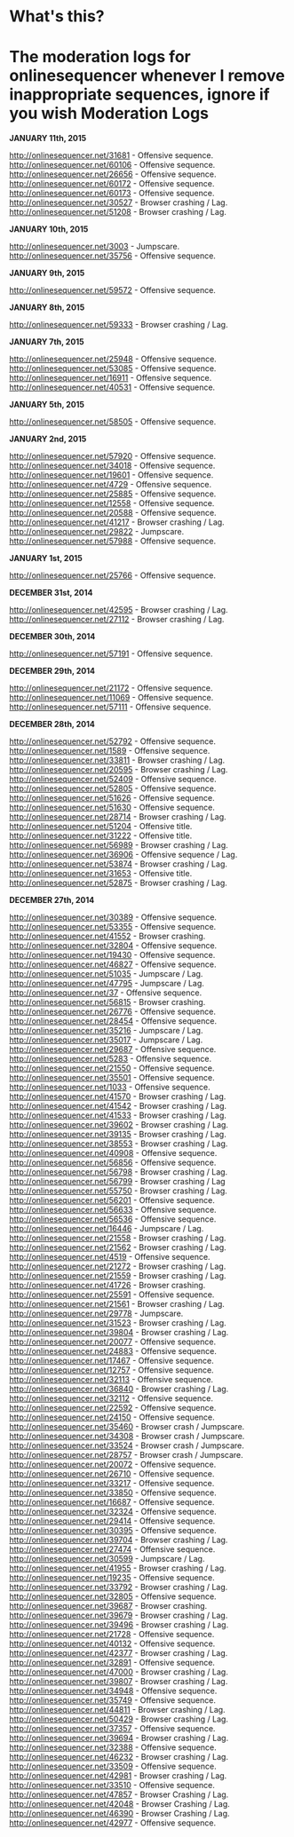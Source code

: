 What's this?
===============
The moderation logs for onlinesequencer whenever I remove inappropriate sequences, ignore if you wish
Moderation Logs
======

**JANUARY 11th, 2015**

http://onlinesequencer.net/31681 - Offensive sequence.
http://onlinesequencer.net/60106 - Offensive sequence.
http://onlinesequencer.net/26656 - Offensive sequence.
http://onlinesequencer.net/60172 - Offensive sequence.
http://onlinesequencer.net/60173 - Offensive sequence.
http://onlinesequencer.net/30527 - Browser crashing / Lag.
http://onlinesequencer.net/51208 - Browser crashing / Lag.

**JANUARY 10th, 2015**

http://onlinesequencer.net/3003 - Jumpscare.
http://onlinesequencer.net/35756 - Offensive sequence.

**JANUARY 9th, 2015**

http://onlinesequencer.net/59572 - Offensive sequence.

**JANUARY 8th, 2015**

http://onlinesequencer.net/59333 - Browser crashing / Lag.

**JANUARY 7th, 2015**

http://onlinesequencer.net/25948 - Offensive sequence.
http://onlinesequencer.net/53085 - Offensive sequence.
http://onlinesequencer.net/16911 - Offensive sequence.
http://onlinesequencer.net/40531 - Offensive sequence.

**JANUARY 5th, 2015**

http://onlinesequencer.net/58505 - Offensive sequence.

**JANUARY 2nd, 2015**

http://onlinesequencer.net/57920 - Offensive sequence. 
http://onlinesequencer.net/34018 - Offensive sequence.
http://onlinesequencer.net/19601 - Offensive sequence.
http://onlinesequencer.net/4729 - Offensive sequence.
http://onlinesequencer.net/25885 - Offensive sequence.
http://onlinesequencer.net/12558 - Offensive sequence.
http://onlinesequencer.net/20588 - Offensive sequence.
http://onlinesequencer.net/41217 - Browser crashing / Lag.
http://onlinesequencer.net/29822 - Jumpscare.
http://onlinesequencer.net/57988 - Offensive sequence.

**JANUARY 1st, 2015**

http://onlinesequencer.net/25766 - Offensive sequence.

**DECEMBER 31st, 2014**

http://onlinesequencer.net/42595 - Browser crashing / Lag.
http://onlinesequencer.net/27112 - Browser crashing / Lag.

**DECEMBER 30th, 2014**

http://onlinesequencer.net/57191 - Offensive sequence.

**DECEMBER 29th, 2014**

http://onlinesequencer.net/21172 - Offensive sequence.
http://onlinesequencer.net/11069 - Offensive sequence.
http://onlinesequencer.net/57111 - Offensive sequence.

**DECEMBER 28th, 2014**

http://onlinesequencer.net/52792 - Offensive sequence.
http://onlinesequencer.net/1589 - Offensive sequence.
http://onlinesequencer.net/33811 - Browser crashing / Lag.
http://onlinesequencer.net/20595 - Browser crashing / Lag.
http://onlinesequencer.net/52409 - Offensive sequence.
http://onlinesequencer.net/52805 - Offensive sequence.
http://onlinesequencer.net/51626 - Offensive sequence.
http://onlinesequencer.net/51630 - Offensive sequence.
http://onlinesequencer.net/28714 - Browser crashing / Lag.
http://onlinesequencer.net/51204 - Offensive title.
http://onlinesequencer.net/31222 - Offensive title.
http://onlinesequencer.net/56989 - Browser crashing / Lag.
http://onlinesequencer.net/36906 - Offensive sequence / Lag.
http://onlinesequencer.net/53874 - Browser crashing / Lag.
http://onlinesequencer.net/31653 - Offensive title.
http://onlinesequencer.net/52875 - Browser crashing / Lag.

**DECEMBER 27th, 2014**

http://onlinesequencer.net/30389 - Offensive sequence.
http://onlinesequencer.net/53355 - Offensive sequence.
http://onlinesequencer.net/41552 - Browser crashing.
http://onlinesequencer.net/32804 - Offensive sequence.
http://onlinesequencer.net/19430 - Offensive sequence.
http://onlinesequencer.net/46827 - Offensive sequence.
http://onlinesequencer.net/51035 - Jumpscare / Lag.
http://onlinesequencer.net/47795 - Jumpscare / Lag.
http://onlinesequencer.net/37 - Offensive sequence.
http://onlinesequencer.net/56815 - Browser crashing.
http://onlinesequencer.net/26776 - Offensive sequence.
http://onlinesequencer.net/28454 - Offensive sequence.
http://onlinesequencer.net/35216 - Jumpscare / Lag.
http://onlinesequencer.net/35017 - Jumpscare / Lag.
http://onlinesequencer.net/29687 - Offensive sequence.
http://onlinesequencer.net/5283 - Offensive sequence.
http://onlinesequencer.net/21550 - Offensive sequence.
http://onlinesequencer.net/35501 - Offensive sequence.
http://onlinesequencer.net/1033 - Offensive sequence.
http://onlinesequencer.net/41570 - Browser crashing / Lag.
http://onlinesequencer.net/41542 - Browser crashing / Lag.
http://onlinesequencer.net/41533 - Browser crashing / Lag.
http://onlinesequencer.net/39602 - Browser crashing / Lag.
http://onlinesequencer.net/39135 - Browser crashing / Lag.
http://onlinesequencer.net/38553 - Browser crashing / Lag.
http://onlinesequencer.net/40908 - Offensive sequence.
http://onlinesequencer.net/56856 - Offensive sequence.
http://onlinesequencer.net/56798 - Browser crashing / Lag.
http://onlinesequencer.net/56799 - Browser crashing / Lag
http://onlinesequencer.net/55750 - Browser crashing / Lag.
http://onlinesequencer.net/56201 - Offensive sequence.
http://onlinesequencer.net/56633 - Offensive sequence.
http://onlinesequencer.net/56536 - Offensive sequence.
http://onlinesequencer.net/16446 - Jumpscare / Lag.
http://onlinesequencer.net/21558 - Browser crashing / Lag.
http://onlinesequencer.net/21562 - Browser crashing / Lag.
http://onlinesequencer.net/4519 - Offensive sequence.
http://onlinesequencer.net/21272 - Browser crashing / Lag.
http://onlinesequencer.net/21559 - Browser crashing / Lag.
http://onlinesequencer.net/41726 - Browser crashing.
http://onlinesequencer.net/25591 - Offensive sequence.
http://onlinesequencer.net/21561 - Browser crashing / Lag.
http://onlinesequencer.net/29778 - Jumpscare.
http://onlinesequencer.net/31523 - Browser crashing / Lag.
http://onlinesequencer.net/39804 - Browser crashing / Lag.
http://onlinesequencer.net/20077 - Offensive sequence.
http://onlinesequencer.net/24883 - Offensive sequence.
http://onlinesequencer.net/17467 - Offensive sequence.
http://onlinesequencer.net/12757 - Offensive sequence.
http://onlinesequencer.net/32113 - Offensive sequence.
http://onlinesequencer.net/36840 - Browser crashing / Lag.
http://onlinesequencer.net/32112 - Offensive sequence.
http://onlinesequencer.net/22592 - Offensive sequence.
http://onlinesequencer.net/24150 - Offensive sequence.
http://onlinesequencer.net/35460 - Browser crash / Jumpscare.
http://onlinesequencer.net/34308 - Browser crash / Jumpscare.
http://onlinesequencer.net/33524 - Browser crash / Jumpscare.
http://onlinesequencer.net/28757 - Browser crash / Jumpscare.
http://onlinesequencer.net/20072 - Offensive sequence.
http://onlinesequencer.net/26710 - Offensive sequence.
http://onlinesequencer.net/33217 - Offensive sequence.
http://onlinesequencer.net/33850 - Offensive sequence.
http://onlinesequencer.net/16687 - Offensive sequence.
http://onlinesequencer.net/32324 - Offensive sequence.
http://onlinesequencer.net/29414 - Offensive sequence.
http://onlinesequencer.net/30395 - Offensive sequence.
http://onlinesequencer.net/39704 - Browser crashing / Lag.
http://onlinesequencer.net/27474 - Offensive sequence.
http://onlinesequencer.net/30599 - Jumpscare / Lag.
http://onlinesequencer.net/41955 - Browser crashing / Lag.
http://onlinesequencer.net/19235 - Offensive sequence.
http://onlinesequencer.net/33792 - Browser crashing / Lag.
http://onlinesequencer.net/32805 - Offensive sequence.
http://onlinesequencer.net/39687 - Browser crashing.
http://onlinesequencer.net/39679 - Browser crashing / Lag.
http://onlinesequencer.net/39496 - Browser crashing / Lag.
http://onlinesequencer.net/21728 - Offensive sequence.
http://onlinesequencer.net/40132 - Offensive sequence.
http://onlinesequencer.net/42377 - Browser crashing / Lag.
http://onlinesequencer.net/32891 - Offensive sequence.
http://onlinesequencer.net/47000 - Browser crashing / Lag.
http://onlinesequencer.net/39807 - Browser crashing / Lag.
http://onlinesequencer.net/34948 - Offensive sequence.
http://onlinesequencer.net/35749 - Offensive sequence.
http://onlinesequencer.net/44811 - Browser crashing / Lag.
http://onlinesequencer.net/50429 - Browser crashing / Lag.
http://onlinesequencer.net/37357 - Offensive sequence.
http://onlinesequencer.net/39694 - Browser crashing / Lag.
http://onlinesequencer.net/32388 - Offensive sequence.
http://onlinesequencer.net/46232 - Browser crashing / Lag.
http://onlinesequencer.net/33509 - Offensive sequence.
http://onlinesequencer.net/42981 - Browser crashing / Lag.
http://onlinesequencer.net/33510 - Offensive sequence.
http://onlinesequencer.net/47857 - Browser Crashing / Lag.
http://onlinesequencer.net/42048 - Browser Crashing / Lag.
http://onlinesequencer.net/46390 - Browser Crashing / Lag.
http://onlinesequencer.net/42977 - Offensive sequence.
